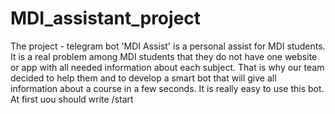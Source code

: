 # MDI_assistant_project
The project - telegram bot 'MDI Assist' is a personal assist for MDI students. It is a real problem among MDI students that they do not have one website or app with all needed information about each subject. That is why our team decided to help them and to develop a smart bot that will give all information about a course in a few seconds.
It is really easy to use this bot. At first uou should write /start 
